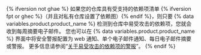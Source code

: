 {% ifversion not ghae %}
如果您的仓库具有受支持的依赖项清单
{% ifversion fpt or ghec %}（并且对私有仓库设置了依赖图）{% endif %}，则只要 {% data variables.product.product_name %} 检测到仓库中易受攻击的依赖项，您就会收到每周摘要电子邮件。 您也可以在 {% data variables.product.product_name %} 界面中将安全警报配置为 web 通知、单个电子邮件通知、每日电子邮件摘要或警报。 更多信息请参阅“[关于易受攻击的依赖项的警报](/github/managing-security-vulnerabilities/about-alerts-for-vulnerable-dependencies)”。
{% endif %}
